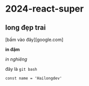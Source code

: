 # 2024-react-super
## long đẹp trai
[bấm vào đây][google.com]

**in đậm**

*in nghiêng*

đây là `git bash`

```
const name = 'Hailongdev'
```